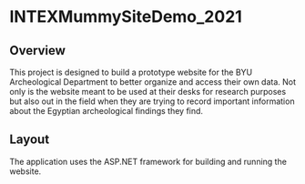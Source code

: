# INTEXMummySiteDemo_2021
## Overview
This project is designed to build a prototype website for the BYU Archeological Department to better organize and access their own data. Not only is the website meant to be used at their desks for research purposes but also out in the field when they are trying to record important information about the Egyptian archeological findings they find.

## Layout
The application uses the ASP.NET framework for building and running the website.
